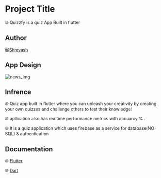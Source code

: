 
# Project Title

&#10686; Quizzfy is a quiz App Built in flutter


## Author

 [@Shreyash](https://github.com/Shreyash-India)


## App Design

![news_img](https://user-images.githubusercontent.com/78295521/147829179-07c0af46-b187-4472-8d84-70a2323d1455.jpg)


## Infrence                                                                                                                         
&#10686; Quiz app built in flutter  where you can unleash your creativity by creating your own quizzes and challenge others to test their knowledge! 

&#10686; apllication also has realtime performance metrics with acuuarcy % .

&#10686; It is a quiz application which uses firebase as a service for database(NO-SQL) & authentication 
## Documentation

&#10686; [Flutter](https://flutter.dev/)

&#10686; [Dart](https://dart.dev/)

